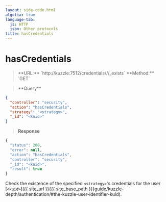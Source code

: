 ```yaml
---
layout: side-code.html
algolia: true
language-tab:
  js: HTTP
  json: Other protocols
title: hasCredentials
---
```



# hasCredentials



<blockquote class="js">
<p>
**URL:** `http://kuzzle:7512/credentials/<strategy>/<kuid>/_exists`  
**Method:** `GET`  
</p>
</blockquote>

<blockquote class="json">
<p>
**Query**
</p>
</blockquote>

```json
{
  "controller": "security",
  "action": "hasCredentials",
  "strategy": "<strategy>",
  "_id": "<kuid>"
}
```

>**Response**

```javascript
{
  "status": 200,                     
  "error": null,                     
  "action": "hasCredentials",
  "controller": "security",
  "_id": "<kuid>",
  "result": true
}
```

Check the existence of the specified `<strategy>`'s credentials for the user [`<kuid>`]({{ site_url }}{{{ site_base_path }}}guide/kuzzle-depth/authentication/#the-kuzzle-user-identifier-kuid).
